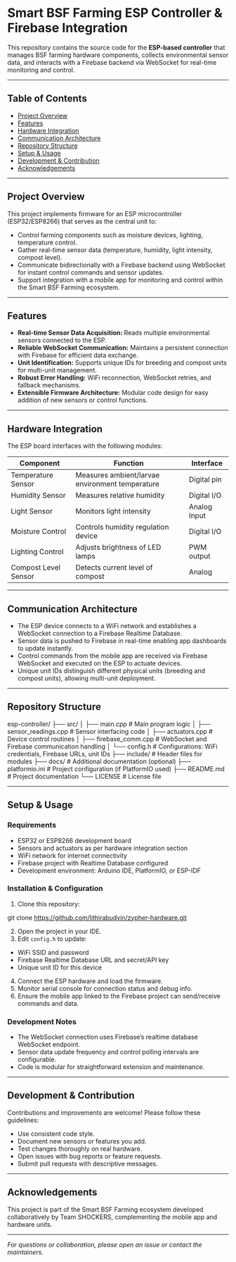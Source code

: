 # Smart BSF Farming ESP Controller & Firebase Integration

This repository contains the source code for the **ESP-based controller** that manages BSF farming hardware components, collects environmental sensor data, and interacts with a Firebase backend via WebSocket for real-time monitoring and control.

---

## Table of Contents

- [Project Overview](#project-overview)
- [Features](#features)
- [Hardware Integration](#hardware-integration)
- [Communication Architecture](#communication-architecture)
- [Repository Structure](#repository-structure)
- [Setup & Usage](#setup--usage)
- [Development & Contribution](#development--contribution)
- [Acknowledgements](#acknowledgements)

---

## Project Overview

This project implements firmware for an ESP microcontroller (ESP32/ESP8266) that serves as the central unit to:

- Control farming components such as moisture devices, lighting, temperature control.
- Gather real-time sensor data (temperature, humidity, light intensity, compost level).
- Communicate bidirectionally with a Firebase backend using WebSocket for instant control commands and sensor updates.
- Support integration with a mobile app for monitoring and control within the Smart BSF Farming ecosystem.

---

## Features

- **Real-time Sensor Data Acquisition:** Reads multiple environmental sensors connected to the ESP.
- **Reliable WebSocket Communication:** Maintains a persistent connection with Firebase for efficient data exchange.
- **Unit Identification:** Supports unique IDs for breeding and compost units for multi-unit management.
- **Robust Error Handling:** WiFi reconnection, WebSocket retries, and fallback mechanisms.
- **Extensible Firmware Architecture:** Modular code design for easy addition of new sensors or control functions.

---

## Hardware Integration

The ESP board interfaces with the following modules:

| Component           | Function                                   | Interface         |
|---------------------|--------------------------------------------|-------------------|
| Temperature Sensor   | Measures ambient/larvae environment temperature | Digital pin |
| Humidity Sensor      | Measures relative humidity                 | Digital I/O       |
| Light Sensor        | Monitors light intensity                    | Analog Input      |
| Moisture Control    | Controls humidity regulation device         | Digital I/O       |
| Lighting Control     | Adjusts brightness of LED lamps            | PWM output        |
| Compost Level Sensor | Detects current level of compost           | Analog            |


---

## Communication Architecture

- The ESP device connects to a WiFi network and establishes a WebSocket connection to a Firebase Realtime Database.
- Sensor data is pushed to Firebase in real-time enabling app dashboards to update instantly.
- Control commands from the mobile app are received via Firebase WebSocket and executed on the ESP to actuate devices.
- Unique unit IDs distinguish different physical units (breeding and compost units), allowing multi-unit deployment.

---

## Repository Structure

esp-controller/
├── src/
│ ├── main.cpp # Main program logic
│ ├── sensor_readings.cpp # Sensor interfacing code
│ ├── actuators.cpp # Device control routines
│ ├── firebase_comm.cpp # WebSocket and Firebase communication handling
│ └── config.h # Configurations: WiFi credentials, Firebase URLs, unit IDs
├── include/ # Header files for modules
├── docs/ # Additional documentation (optional)
├── platformio.ini # Project configuration (if PlatformIO used)
├── README.md # Project documentation
└── LICENSE # License file


---

## Setup & Usage

### Requirements

- ESP32 or ESP8266 development board
- Sensors and actuators as per hardware integration section
- WiFi network for internet connectivity
- Firebase project with Realtime Database configured
- Development environment: Arduino IDE, PlatformIO, or ESP-IDF

### Installation & Configuration

1. Clone this repository:
   
git clone https://github.com/lithirabudvin/zypher-hardware.git

2. Open the project in your IDE.
3. Edit `config.h` to update:
 - WiFi SSID and password
 - Firebase Realtime Database URL and secret/API key
 - Unique unit ID for this device
4. Connect the ESP hardware and load the firmware.
5. Monitor serial console for connection status and debug info.
6. Ensure the mobile app linked to the Firebase project can send/receive commands and data.

### Development Notes

- The WebSocket connection uses Firebase’s realtime database WebSocket endpoint.
- Sensor data update frequency and control polling intervals are configurable.
- Code is modular for straightforward extension and maintenance.

---

## Development & Contribution

Contributions and improvements are welcome! Please follow these guidelines:

- Use consistent code style.
- Document new sensors or features you add.
- Test changes thoroughly on real hardware.
- Open issues with bug reports or feature requests.
- Submit pull requests with descriptive messages.

---

## Acknowledgements

This project is part of the Smart BSF Farming ecosystem developed collaboratively by Team SHOCKERS, complementing the mobile app and hardware units.

---

*For questions or collaboration, please open an issue or contact the maintainers.*

